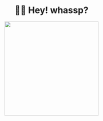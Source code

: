 <h1 align="center">👋🏻 Hey! whassp? </h1>
<p align='center'>
  <img src="https://media.tenor.com/ivIQbWI5qe8AAAAi/spider-man-no-way-home-marvel-studios.gif" width="300px"> 
</p>
